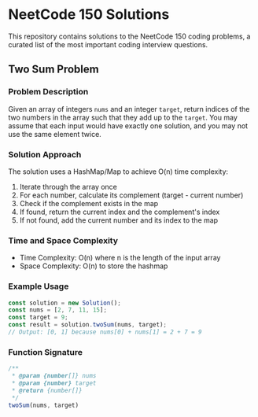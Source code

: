 # NeetCode 150 Solutions

This repository contains solutions to the NeetCode 150 coding problems, a curated list of the most important coding interview questions.

## Two Sum Problem

### Problem Description
Given an array of integers `nums` and an integer `target`, return indices of the two numbers in the array such that they add up to the `target`. You may assume that each input would have exactly one solution, and you may not use the same element twice.

### Solution Approach
The solution uses a HashMap/Map to achieve O(n) time complexity:
1. Iterate through the array once
2. For each number, calculate its complement (target - current number)
3. Check if the complement exists in the map
4. If found, return the current index and the complement's index
5. If not found, add the current number and its index to the map

### Time and Space Complexity
- Time Complexity: O(n) where n is the length of the input array
- Space Complexity: O(n) to store the hashmap

### Example Usage
```javascript
const solution = new Solution();
const nums = [2, 7, 11, 15];
const target = 9;
const result = solution.twoSum(nums, target);
// Output: [0, 1] because nums[0] + nums[1] = 2 + 7 = 9
```

### Function Signature
```javascript
/**
 * @param {number[]} nums
 * @param {number} target
 * @return {number[]}
 */
twoSum(nums, target)
``` 